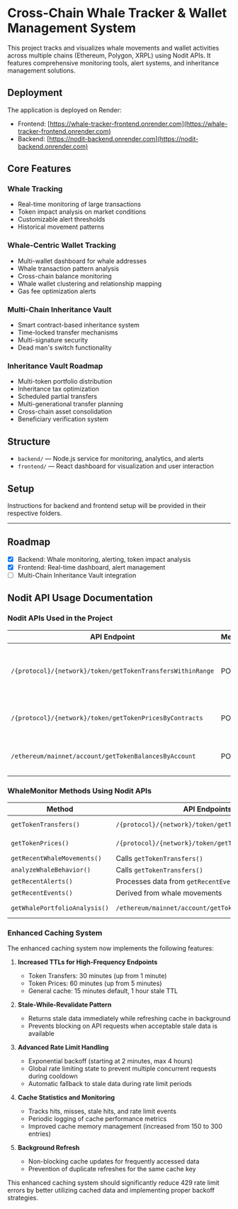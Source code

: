 # Cross-Chain Whale Tracker & Wallet Management System

This project tracks and visualizes whale movements and wallet activities across multiple chains (Ethereum, Polygon, XRPL) using Nodit APIs. It features comprehensive monitoring tools, alert systems, and inheritance management solutions.

## Deployment

The application is deployed on Render:
- Frontend: [https://whale-tracker-frontend.onrender.com](https://whale-tracker-frontend.onrender.com)
- Backend: [https://nodit-backend.onrender.com](https://nodit-backend.onrender.com)

## Core Features

### Whale Tracking

- Real-time monitoring of large transactions
- Token impact analysis on market conditions
- Customizable alert thresholds
- Historical movement patterns

### Whale-Centric Wallet Tracking

- Multi-wallet dashboard for whale addresses
- Whale transaction pattern analysis
- Cross-chain balance monitoring
- Whale wallet clustering and relationship mapping
- Gas fee optimization alerts

### Multi-Chain Inheritance Vault

- Smart contract-based inheritance system
- Time-locked transfer mechanisms
- Multi-signature security
- Dead man's switch functionality

### Inheritance Vault Roadmap

- Multi-token portfolio distribution
- Inheritance tax optimization
- Scheduled partial transfers
- Multi-generational transfer planning
- Cross-chain asset consolidation
- Beneficiary verification system

## Structure

- `backend/` — Node.js service for monitoring, analytics, and alerts
- `frontend/` — React dashboard for visualization and user interaction

## Setup

Instructions for backend and frontend setup will be provided in their respective folders.

---

## Roadmap

- [x] Backend: Whale monitoring, alerting, token impact analysis
- [x] Frontend: Real-time dashboard, alert management
- [ ] Multi-Chain Inheritance Vault integration

## Nodit API Usage Documentation

### Nodit APIs Used in the Project

| API Endpoint                                               | Method | Purpose                                   | TTL Cache          | Called By                     |
| ---------------------------------------------------------- | ------ | ----------------------------------------- | ------------------ | ----------------------------- |
| `/{protocol}/{network}/token/getTokenTransfersWithinRange` | POST   | Fetch token transfers within a time range | 30 min (1800000ms) | `getTokenTransfers()`         |
| `/{protocol}/{network}/token/getTokenPricesByContracts`    | POST   | Get token prices by contract addresses    | 60 min (3600000ms) | `getTokenPrices()`            |
| `/ethereum/mainnet/account/getTokenBalancesByAccount`      | POST   | Get token balances for an account         | 30 min (1800000ms) | `getWhalePortfolioAnalysis()` |

### WhaleMonitor Methods Using Nodit APIs

| Method                        | API Endpoints Used                                         | Called By                                               |
| ----------------------------- | ---------------------------------------------------------- | ------------------------------------------------------- |
| `getTokenTransfers()`         | `/{protocol}/{network}/token/getTokenTransfersWithinRange` | `getRecentWhaleMovements()`, `analyzeWhaleBehavior()`   |
| `getTokenPrices()`            | `/{protocol}/{network}/token/getTokenPricesByContracts`    | `filterWhaleTransfers()`, `getWhalePortfolioAnalysis()` |
| `getRecentWhaleMovements()`   | Calls `getTokenTransfers()`                                | `/api/whales` endpoint                                  |
| `analyzeWhaleBehavior()`      | Calls `getTokenTransfers()`                                | `getWhaleBehaviorAnalysis()`                            |
| `getRecentAlerts()`           | Processes data from `getRecentEvents()`                    | `/api/alerts` endpoint                                  |
| `getRecentEvents()`           | Derived from whale movements                               | `/api/events` endpoint                                  |
| `getWhalePortfolioAnalysis()` | `/ethereum/mainnet/account/getTokenBalancesByAccount`      | `/api/portfolio/:address` endpoint                      |

### Enhanced Caching System

The enhanced caching system now implements the following features:

1. **Increased TTLs for High-Frequency Endpoints**

   - Token Transfers: 30 minutes (up from 1 minute)
   - Token Prices: 60 minutes (up from 5 minutes)
   - General cache: 15 minutes default, 1 hour stale TTL

2. **Stale-While-Revalidate Pattern**

   - Returns stale data immediately while refreshing cache in background
   - Prevents blocking on API requests when acceptable stale data is available

3. **Advanced Rate Limit Handling**

   - Exponential backoff (starting at 2 minutes, max 4 hours)
   - Global rate limiting state to prevent multiple concurrent requests during cooldown
   - Automatic fallback to stale data during rate limit periods

4. **Cache Statistics and Monitoring**

   - Tracks hits, misses, stale hits, and rate limit events
   - Periodic logging of cache performance metrics
   - Improved cache memory management (increased from 150 to 300 entries)

5. **Background Refresh**
   - Non-blocking cache updates for frequently accessed data
   - Prevention of duplicate refreshes for the same cache key

This enhanced caching system should significantly reduce 429 rate limit errors by better utilizing cached data and implementing proper backoff strategies.
